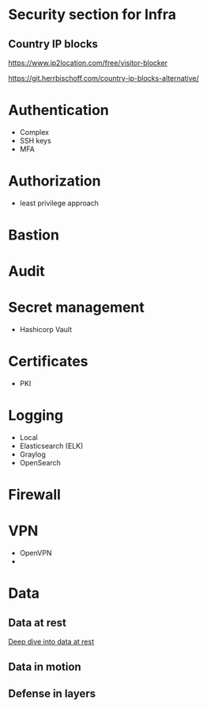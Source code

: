 # Security section for Infra


## Country IP blocks
https://www.ip2location.com/free/visitor-blocker

https://git.herrbischoff.com/country-ip-blocks-alternative/



# Authentication
- Complex
- SSH keys
- MFA

# Authorization

- least privilege approach

# Bastion

# Audit

# Secret management

- Hashicorp Vault


# Certificates
- PKI

# Logging

- Local
- Elasticsearch (ELK)
- Graylog
- OpenSearch


# Firewall


# VPN

- OpenVPN
-


# Data

## Data at rest


[Deep dive into data at rest](data-at-rest.md)

## Data in motion


## Defense in layers


